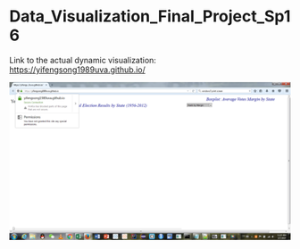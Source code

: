 # Data_Visualization_Final_Project_Sp16

Link to the actual dynamic visualization:
https://yifengsong1989uva.github.io/

![alt text](screenshots/IMAGE1.png "Use Firefox to open the link. It might be that the graphs are blocked by the browser:")
